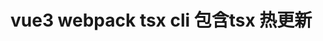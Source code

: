 <!--
 * @Author: your name
 * @Date: 2021-06-24 13:27:14
 * @LastEditTime: 2021-06-24 13:27:48
 * @LastEditors: Please set LastEditors
 * @Description: In User Settings Edit
 * @FilePath: \webpack-vscode\README.md
-->

# vue3 webpack tsx cli 包含tsx 热更新